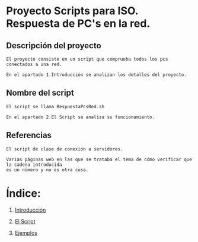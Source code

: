 # Proyecto Scripts para ISO. Respuesta de PC's en la red.

## Descripción del proyecto

	El proyecto consiste en un script que comprueba todos los pcs conectados a una red.

	En el apartado 1.Introducción se analizan los detalles del proyecto.

## Nombre del script

	El script se llama RespuestaPcsRed.sh

	En el apartado 2.El Script se analiza su funcionamiento.

## Referencias

	El script de clase de conexión a servidores.
	
	Varias páginas web en las que se trataba el tema de cómo verificar que la cadena introducida 
	es un número y no es otra cosa.

# Índice:

1. [Introducción](https://github.com/mikkgh/Linux-Scripts/blob/main/Introducción.md)

2. [El Script](https://github.com/mikkgh/Linux-Scripts/blob/main/Script.md)

3. [Ejemplos](https://github.com/mikkgh/Linux-Scripts/blob/main/Ejemplos.md)


